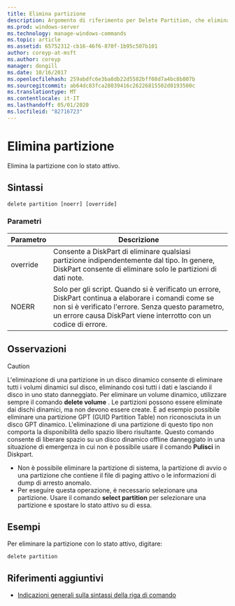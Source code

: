 ```yaml
---
title: Elimina partizione
description: Argomento di riferimento per Delete Partition, che elimina la partizione con lo stato attivo.
ms.prod: windows-server
ms.technology: manage-windows-commands
ms.topic: article
ms.assetid: 65752312-cb16-46f6-870f-1b95c507b101
author: coreyp-at-msft
ms.author: coreyp
manager: dongill
ms.date: 10/16/2017
ms.openlocfilehash: 259abdfc6e3ba8db22d5582bff08d7a4bc8b807b
ms.sourcegitcommit: ab64dc83fca28039416c26226815502d0193500c
ms.translationtype: MT
ms.contentlocale: it-IT
ms.lasthandoff: 05/01/2020
ms.locfileid: "82716723"
---
```

# <a name="delete-partition"></a>Elimina partizione

Elimina la partizione con lo stato attivo.

## <a name="syntax"></a>Sintassi

```
delete partition [noerr] [override]
```

### <a name="parameters"></a>Parametri

|Parametro|Descrizione|
|---------|-----------|
|override|Consente a DiskPart di eliminare qualsiasi partizione indipendentemente dal tipo. In genere, DiskPart consente di eliminare solo le partizioni di dati note.|
|NOERR|Solo per gli script. Quando si è verificato un errore, DiskPart continua a elaborare i comandi come se non si è verificato l'errore. Senza questo parametro, un errore causa DiskPart viene interrotto con un codice di errore.|

## <a name="remarks"></a>Osservazioni

> [!CAUTION]
> L'eliminazione di una partizione in un disco dinamico consente di eliminare tutti i volumi dinamici sul disco, eliminando così tutti i dati e lasciando il disco in uno stato danneggiato. Per eliminare un volume dinamico, utilizzare sempre il comando **delete volume** . Le partizioni possono essere eliminate dai dischi dinamici, ma non devono essere create. È ad esempio possibile eliminare una partizione GPT (GUID Partition Table) non riconosciuta in un disco GPT dinamico. L'eliminazione di una partizione di questo tipo non comporta la disponibilità dello spazio libero risultante. Questo comando consente di liberare spazio su un disco dinamico offline danneggiato in una situazione di emergenza in cui non è possibile usare il comando **Pulisci** in Diskpart.
> -   Non è possibile eliminare la partizione di sistema, la partizione di avvio o una partizione che contiene il file di paging attivo o le informazioni di dump di arresto anomalo.
> -   Per eseguire questa operazione, è necessario selezionare una partizione. Usare il comando **select partition** per selezionare una partizione e spostare lo stato attivo su di essa.

## <a name="examples"></a>Esempi

Per eliminare la partizione con lo stato attivo, digitare:
```
delete partition
```

## <a name="additional-references"></a>Riferimenti aggiuntivi

- [Indicazioni generali sulla sintassi della riga di comando](command-line-syntax-key.md)

